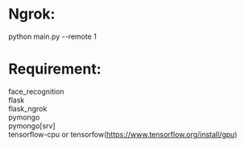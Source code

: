 # Ngrok:  
python main.py --remote 1

# Requirement:
face_recognition  
flask  
flask_ngrok  
pymongo  
pymongo[srv]  
tensorflow-cpu or tensorfow(https://www.tensorflow.org/install/gpu) 
